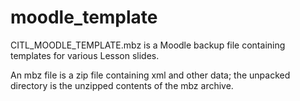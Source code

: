 # moodle_template

CITL_MOODLE_TEMPLATE.mbz is a Moodle backup file containing templates for various Lesson slides.

An mbz file is a zip file containing xml and other data; the unpacked directory is the unzipped contents of the mbz archive.
